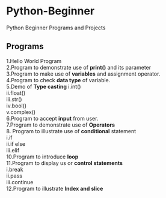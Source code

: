 # Python-Beginner
Python Beginner Programs and Projects

## Programs 
1.Hello World Program <br>
2.Program to demonstrate use of **print()** and its parameter <br>
3.Program to make use of **variables** and assignment operator. <br>
4.Program to check **data type** of variable. <br>
5.Demo of **Type casting**
    i.int()<br>
    ii.float()<br>
    iii.str()<br>
    iv.bool()<br>
    v.complex() <br>
6.Program to accept **input** from user.<br>
7.Program to demonstrate use of **Operators**<br>
8. Program to illustrate use of **conditional** statement<br>
      i.if<br>
      ii.if else <br>
      iii.elif<br>
10.Program to introduce **loop**<br>
11.Program to display us or **control statements** <br>
      i.break <br>
      ii.pass <br>
      iii.continue <br>
12.Program to illustrate **Index and slice**<br>
